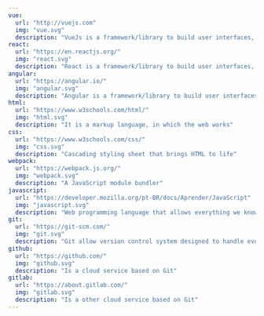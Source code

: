 ```yaml
---
vue:
  url: "http://vuejs.com"
  img: "vue.svg"
  description: "VueJs is a framework/library to build user interfaces, created by Evan You"
react:
  url: "https://en.reactjs.org/"
  img: "react.svg"
  description: "React is a framework/library to build user interfaces, created by Facebook"
angular:
  url: "https://angular.io/"
  img: "angular.svg"
  description: "Angular is a framework/library to build user interfaces, created by Facebook"
html:
  url: "https://www.w3schools.com/html/"
  img: "html.svg"
  description: "It is a markup language, in which the web works"
css:
  url: "https://www.w3schools.com/css/"
  img: "css.svg"
  description: "Cascading styling sheet that brings HTML to life"
webpack:
  url: "https://webpack.js.org/"
  img: "webpack.svg"
  description: "A JavaScript module bundler"
javascript:
  url: "https://developer.mozilla.org/pt-BR/docs/Aprender/JavaScript"
  img: "javascript.svg"
  description: "Web programming language that allows everything we know on the internet"
git:
  url: "https://git-scm.com/"
  img: "git.svg"
  description: "Git allow version control system designed to handle everything from small to very large projects with speed and efficiency"
github:
  url: "https://github.com/"
  img: "github.svg"
  description: "Is a cloud service based on Git"
gitlab:
  url: "https://about.gitlab.com/"
  img: "gitlab.svg"
  description: "Is a other cloud service based on Git"
---
```

